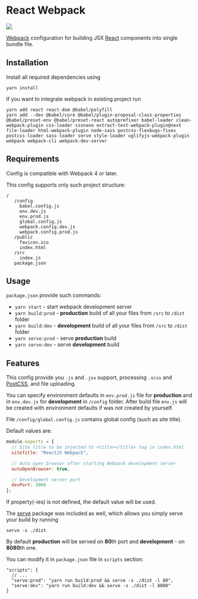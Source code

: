 # React Webpack
![](https://img.shields.io/badge/dynamic/json.svg?url=https://raw.githubusercontent.com/3a4ik/react-webpack-config/master/package.json&label=version&query=$.version&colorB=blue)

[Webpack](https://webpack.js.org/) configuration for building JSX [React](https://reactjs.org/) components into single bundle file.

## Installation
Install all required dependencies using
```
yarn install
```

If you want to integrate webpack in existing project run
```
yarn add react react-dom @babel/polyfill
yarn add --dev @babel/core @babel/plugin-proposal-class-properties @babel/preset-env @babel/preset-react autoprefixer babel-loader clean-webpack-plugin css-loader cssnano extract-text-webpack-plugin@next file-loader html-webpack-plugin node-sass postcss-flexbugs-fixes postcss-loader sass-loader serve style-loader uglifyjs-webpack-plugin webpack webpack-cli webpack-dev-server
```

## Requirements
Config is compatible with Webpack 4 or later.

This config supports only such project structure:
```
/
   /config
     babel.config.js
     env.dev.js
     env.prod.js
     global.config.js
     webpack.config.dev.js
     webpack.config.prod.js
   /public
     favicon.ico
     index.html
   /src
     index.js
   package.json
```

## Usage
`package.json` provide such commands:
- `yarn start`  - start webpack development server
- `yarn build:prod` - **production** build of all your files from `/src` to `/dist` folder
- `yarn build:dev` - **development** build of all your files from `/src` to `/dist` folder
- `yarn serve:prod` - serve **production** build
- `yarn serve:dev` - serve **development** build

## Features
This config provide you `.js` and `.jsx` support, processing `.scss` and [PostCSS](https://postcss.org/), and file uploading.

You can specify environment defaults in `env.prod.js` file for **production** and in `env.dev.js` for **development** in `/config` folder. After build file `env.js` will be created with environment defaults if was not created by yourself.

File `/config/global.config.js` contains global config (such as site title).

Default values are:
```javascript
module.exports = {
  // Site title to be injected to <title></title> tag in index.html
  siteTitle: "ReactJS Webpack",

  // Auto open browser after starting Webpack development server
  autoOpenBrowser: true,

  // Development server port
  devPort: 3000
};
```
If property(-ies) is not defined, the default value will be used.

The [serve](https://www.npmjs.com/package/serve) package was included as well, which allows you simply serve your build by running
```
serve -s ./dist
```
By default **production** will be served on **80**th port and **development** - on **8080**th one.

You can modify it in `package.json` file in `scripts` section:
```json5
"scripts": {
  // ...
  "serve:prod": "yarn run build:prod && serve -s ./dist -l 80",
  "serve:dev": "yarn run build:dev && serve -s ./dist -l 8080"
}
```
